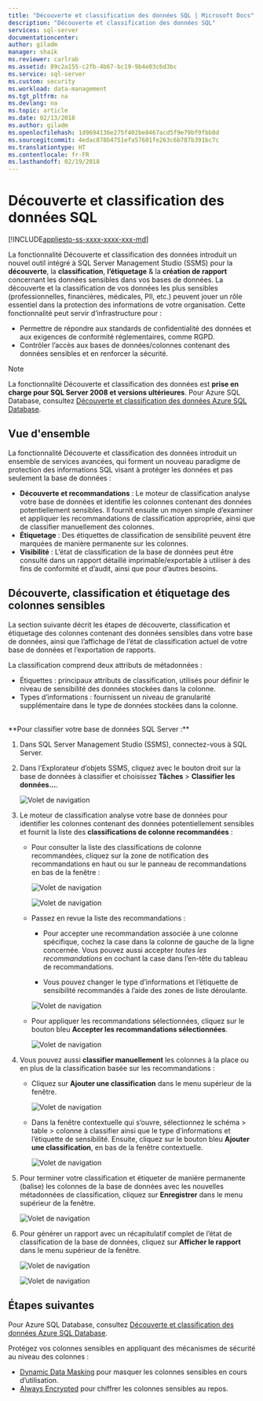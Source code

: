 ```yaml
---
title: "Découverte et classification des données SQL | Microsoft Docs"
description: "Découverte et classification des données SQL"
services: sql-server
documentationcenter: 
author: giladm
manager: shaik
ms.reviewer: carlrab
ms.assetid: 89c2a155-c2fb-4b67-bc19-9b4e03c6d3bc
ms.service: sql-server
ms.custom: security
ms.workload: data-management
ms.tgt_pltfrm: na
ms.devlang: na
ms.topic: article
ms.date: 02/13/2018
ms.author: giladm
ms.openlocfilehash: 1d9694136e275f402be8467acd5f9e79bf9fbb0d
ms.sourcegitcommit: 4edac878b4751efa57601fe263c6b787b391bc7c
ms.translationtype: HT
ms.contentlocale: fr-FR
ms.lasthandoff: 02/19/2018
---
```

# <a name="sql-data-discovery-and-classification"></a>Découverte et classification des données SQL
[!INCLUDE[appliesto-ss-xxxx-xxxx-xxx-md](../../includes/appliesto-ss-xxxx-xxxx-xxx-md.md)]

La fonctionnalité Découverte et classification des données introduit un nouvel outil intégré à SQL Server Management Studio (SSMS) pour la **découverte**, la **classification**, **l’étiquetage** &  la **création de rapport** concernant les données sensibles dans vos bases de données.
La découverte et la classification de vos données les plus sensibles (professionnelles, financières, médicales, PII, etc.) peuvent jouer un rôle essentiel dans la protection des informations de votre organisation. Cette fonctionnalité peut servir d’infrastructure pour :
* Permettre de répondre aux standards de confidentialité des données et aux exigences de conformité réglementaires, comme RGPD.
* Contrôler l’accès aux bases de données/colonnes contenant des données sensibles et en renforcer la sécurité.


> [!NOTE]
> La fonctionnalité Découverte et classification des données est **prise en charge pour SQL Server 2008 et versions ultérieures**. Pour Azure SQL Database, consultez [Découverte et classification des données Azure SQL Database](https://go.microsoft.com/fwlink/?linkid=866265).

## <a id="subheading-1"></a>Vue d'ensemble
La fonctionnalité Découverte et classification des données introduit un ensemble de services avancées, qui forment un nouveau paradigme de protection des informations SQL visant à protéger les données et pas seulement la base de données :
* **Découverte et recommandations** : Le moteur de classification analyse votre base de données et identifie les colonnes contenant des données potentiellement sensibles. Il fournit ensuite un moyen simple d’examiner et appliquer les recommandations de classification appropriée, ainsi que de classifier manuellement des colonnes.
* **Étiquetage** : Des étiquettes de classification de sensibilité peuvent être marquées de manière permanente sur les colonnes.
* **Visibilité** : L’état de classification de la base de données peut être consulté dans un rapport détaillé imprimable/exportable à utiliser à des fins de conformité et d’audit, ainsi que pour d’autres besoins.

## <a id="subheading-2"></a>Découverte, classification et étiquetage des colonnes sensibles
La section suivante décrit les étapes de découverte, classification et étiquetage des colonnes contenant des données sensibles dans votre base de données, ainsi que l’affichage de l’état de classification actuel de votre base de données et l’exportation de rapports.

La classification comprend deux attributs de métadonnées :
* Étiquettes : principaux attributs de classification, utilisés pour définir le niveau de sensibilité des données stockées dans la colonne.  
* Types d’informations : fournissent un niveau de granularité supplémentaire dans le type de données stockées dans la colonne.

<br>
**Pour classifier votre base de données SQL Server :**

1. Dans SQL Server Management Studio (SSMS), connectez-vous à SQL Server.

2. Dans l’Explorateur d’objets SSMS, cliquez avec le bouton droit sur la base de données à classifier et choisissez **Tâches** > **Classifier les données...**.

    ![Volet de navigation][1]

3. Le moteur de classification analyse votre base de données pour identifier les colonnes contenant des données potentiellement sensibles et fournit la liste des **classifications de colonne recommandées** :

    * Pour consulter la liste des classifications de colonne recommandées, cliquez sur la zone de notification des recommandations en haut ou sur le panneau de recommandations en bas de la fenêtre :

        ![Volet de navigation][2]

        ![Volet de navigation][3]

    * Passez en revue la liste des recommandations :
        * Pour accepter une recommandation associée à une colonne spécifique, cochez la case dans la colonne de gauche de la ligne concernée. Vous pouvez aussi accepter *toutes les recommandations* en cochant la case dans l’en-tête du tableau de recommandations.

        * Vous pouvez changer le type d’informations et l’étiquette de sensibilité recommandés à l’aide des zones de liste déroulante.        

        ![Volet de navigation][4]

    * Pour appliquer les recommandations sélectionnées, cliquez sur le bouton bleu **Accepter les recommandations sélectionnées**.

        ![Volet de navigation][5]

4. Vous pouvez aussi **classifier manuellement** les colonnes à la place ou en plus de la classification basée sur les recommandations :

    * Cliquez sur **Ajouter une classification** dans le menu supérieur de la fenêtre.

        ![Volet de navigation][6]

    * Dans la fenêtre contextuelle qui s’ouvre, sélectionnez le schéma > table > colonne à classifier ainsi que le type d’informations et l’étiquette de sensibilité. Ensuite, cliquez sur le bouton bleu **Ajouter une classification**, en bas de la fenêtre contextuelle.

        ![Volet de navigation][7]

5. Pour terminer votre classification et étiqueter de manière permanente (balise) les colonnes de la base de données avec les nouvelles métadonnées de classification, cliquez sur **Enregistrer** dans le menu supérieur de la fenêtre.

    ![Volet de navigation][8]


6. Pour générer un rapport avec un récapitulatif complet de l’état de classification de la base de données, cliquez sur **Afficher le rapport** dans le menu supérieur de la fenêtre.

    ![Volet de navigation][9]

    ![Volet de navigation][10]


## <a id="subheading-3"></a>Étapes suivantes

Pour Azure SQL Database, consultez [Découverte et classification des données Azure SQL Database](https://go.microsoft.com/fwlink/?linkid=866265).

Protégez vos colonnes sensibles en appliquant des mécanismes de sécurité au niveau des colonnes :

* [Dynamic Data Masking](https://docs.microsoft.com/en-us/sql/relational-databases/security/dynamic-data-masking) pour masquer les colonnes sensibles en cours d’utilisation.
* [Always Encrypted](https://docs.microsoft.com/en-us/sql/relational-databases/security/encryption/always-encrypted-database-engine) pour chiffrer les colonnes sensibles au repos.

<!--Anchors-->
[SQL Data Discovery & Classification overview]: #subheading-1
[Discovering, classifying & labeling sensitive columns]: #subheading-2
[Next Steps]: #subheading-3

<!--Image references-->
[1]: ./media/sql-data-discovery-and-classification/1_data_classification_explorer_menu.png
[2]: ./media/sql-data-discovery-and-classification/2_recommendations_notification_box.png
[3]: ./media/sql-data-discovery-and-classification/3_recommendations_panel.png
[4]: ./media/sql-data-discovery-and-classification/4_recommendations.png
[5]: ./media/sql-data-discovery-and-classification/5_accept_recommendations_button.png
[6]: ./media/sql-data-discovery-and-classification/6_add_classification_button.png
[7]: ./media/sql-data-discovery-and-classification/7_manual_classification.png
[8]: ./media/sql-data-discovery-and-classification/8_save.png
[9]: ./media/sql-data-discovery-and-classification/9_view_report.png
[10]: ./media/sql-data-discovery-and-classification/10_report.png
